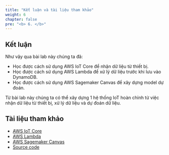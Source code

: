 ```yaml
---
title: "Kết luận và tài liệu tham khảo"
weight: 6
chapter: false
pre: "<b> 6. </b>"
---
```


## Kết luận

Như vậy qua bài lab này chúng ta đã:
- Học được cách sử dụng AWS IoT Core để nhận dữ liệu từ thiết bị.
- Học được cách sử dụng AWS Lambda để xử lý dữ liệu trước khi lưu vào DynamoDB.
- Học được cách sử dụng AWS Sagemaker Canvas để xây dựng model dự đoán.

Từ bài lab này chúng ta có thể xây dựng 1 hệ thống IoT hoàn chỉnh từ việc nhận dữ liệu từ thiết bị, xử lý dữ liệu và dự đoán dữ liệu.

## Tài liệu tham khảo

- [AWS IoT Core](https://aws.amazon.com/iot-core/)
- [AWS Lambda](https://aws.amazon.com/lambda/)
- [AWS Sagemaker Canvas](https://aws.amazon.com/sagemaker/canvas/)
- [Source code](https://github.com/HaPhanBaoMinh/fcj-ss2-workshop-003-resource)


